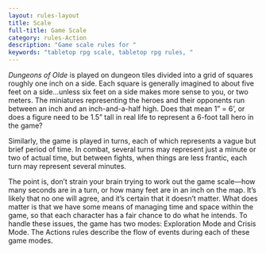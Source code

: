 ```yaml
---
layout: rules-layout
title: Scale
full-title: Game Scale
category: rules-Action
description: "Game scale rules for "
keywords: "tabletop rpg scale, tabletop rpg rules, "
---
```


_Dungeons of Olde_ is played on dungeon tiles divided into a grid of squares roughly one inch on a side. Each square is generally imagined to about five feet on a side…unless six feet on a side makes more sense to you, or two meters. The miniatures representing the heroes and their opponents run between an inch and an inch-and-a-half high. Does that mean 1” = 6’, or does a figure need to be 1.5” tall in real life to represent a 6-foot tall hero in the game?

Similarly, the game is played in turns, each of which represents a vague but brief period of time. In combat, several turns may represent just a minute or two of actual time, but between fights, when things are less frantic, each turn may represent several minutes.

The point is, don’t strain your brain trying to work out the game scale—how many seconds are in a turn, or how many feet are in an inch on the map. It’s likely that no one will agree, and it’s certain that it doesn’t matter. What does matter is that we have some means of managing time and space within the game, so that each character has a fair chance to do what he intends. To handle these issues, the game has two modes: Exploration Mode and Crisis Mode. The Actions rules describe the flow of events during each of these game modes.
